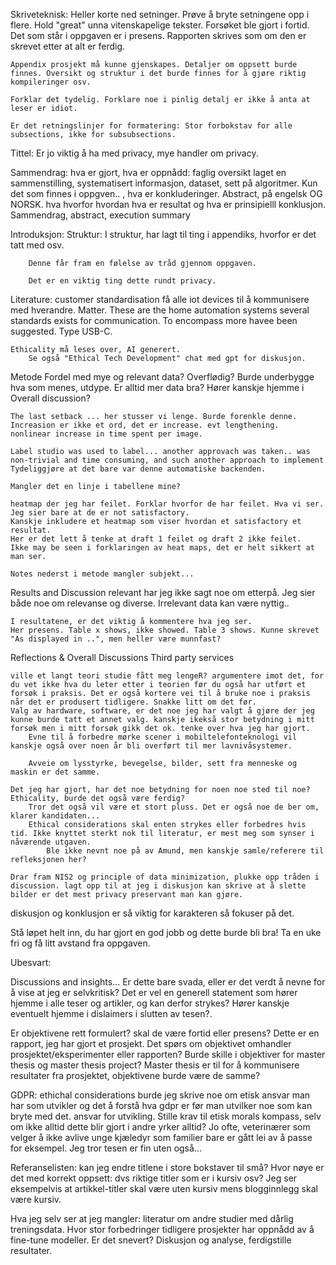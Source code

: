 Skriveteknisk:
	Heller korte ned setninger. Prøve å bryte setningene opp i flere. Hold "great" unna vitenskapelige tekster. Forsøket ble gjort i fortid. Det som står i oppgaven er i presens. Rapporten skrives som om den er skrevet etter at alt er ferdig. 

	Appendix prosjekt må kunne gjenskapes. Detaljer om oppsett burde finnes. Oversikt og struktur i det burde finnes for å gjøre riktig kompileringer osv. 

	Forklar det tydelig. Forklare noe i pinlig detalj er ikke å anta at leser er idiot. 

	Er det retningslinjer for formatering: Stor forbokstav for alle subsections, ikke for subsubsections. 


Tittel: Er jo viktig å ha med privacy, mye handler om privacy. 

Sammendrag:
	hva er gjort, hva er oppnådd: faglig oversikt laget en sammenstilling, systematisert informasjon, dataset, sett på algoritmer. Kun det som finnes i oppgven.. , hva er konkluderinger.
	Abstract, på engelsk OG NORSK.
	hva hvorfor hvordan hva er resultat og hva er prinsipielll konklusjon.
	Sammendrag, abstract, execution summary

Introduksjon:
	Struktur:
		I struktur, har lagt til ting i appendiks, hvorfor er det tatt med osv. 

		Denne får fram en følelse av tråd gjennom oppgaven. 

		Det er en viktig ting dette rundt privacy. 

Literature:
	customer standardisation få alle iot devices til å kommunisere med hverandre. Matter. These are the home automation systems 
	several standards exists for communication. To encompass more havee been suggested. Type USB-C. 

	Ethicality må leses over, AI generert. 
		Se også "Ethical Tech Development" chat med gpt for diskusjon.

Metode
	Fordel med mye og relevant data? Overflødig? Burde underbygge hva som menes, utdype. Er alltid mer data bra? Hører kanskje hjemme i Overall discussion? 

	The last setback ... her stusser vi lenge. Burde forenkle denne.
	Increasion er ikke et ord, det er increase. evt lengthening. 
	nonlinear increase in time spent per image. 

	Label studio was used to label... another approvach was taken.. was non-trivial and time consuming, and such another approach to implement 
	Tydeliggjøre at det bare var denne automatiske backenden. 

	Mangler det en linje i tabellene mine?

	heatmap der jeg har feilet. Forklar hvorfor de har feilet. Hva vi ser. 
	Jeg sier bare at de er not satisfactory. 
	Kanskje inkludere et heatmap som viser hvordan et satisfactory et resultat.
	Her er det lett å tenke at draft 1 feilet og draft 2 ikke feilet. 
	Ikke may be seen i forklaringen av heat maps, det er helt sikkert at man ser. 

	Notes nederst i metode mangler subjekt...

Results and Discussion
	relevant har jeg ikke sagt noe om etterpå. Jeg sier både noe om relevanse og diverse.
	Irrelevant data kan være nyttig.. 

	I resultatene, er det viktig å kommentere hva jeg ser. 
	Her presens. Table x shows, ikke showed. Table 3 shows. Kunne skrevet "As displayed in ..", men heller være munnfast?

Reflections \& Overall Discussions
	Third party services 

	ville et langt teori studie fått meg lengeR? argumentere imot det, for du vet ikke hva du leter etter i teorien før du også har utført et forsøk i praksis. Det er også kortere vei til å bruke noe i praksis når det er produsert tidligere. Snakke litt om det før.
	Valg av hardware, software, er det noe jeg har valgt å gjøre der jeg kunne burde tatt et annet valg. kanskje ikekså stor betydning i mitt forsøk men i mitt forsøk gikk det ok. tenke over hva jeg har gjort.
		Evne til å forbedre mørke scener i mobiltelefonteknologi vil kanskje også over noen år bli overført til mer lavnivåsystemer.

		Avveie om lysstyrke, bevegelse, bilder, sett fra menneske og maskin er det samme.

	Det jeg har gjort, har det noe betydning for noen noe sted til noe?
	Ethicality, burde det også være ferdig? 
		Tror det også vil være et stort pluss. Det er også noe de ber om, klarer kandidaten...
		Ethical considerations skal enten strykes eller forbedres hvis tid. Ikke knyttet sterkt nok til literatur, er mest meg som synser i nåværende utgaven.
			Ble ikke nevnt noe på av Amund, men kanskje samle/referere til refleksjonen her?

	Drar fram NIS2 og principle of data minimization, plukke opp tråden i discussion. lagt opp til at jeg i diskusjon kan skrive at å slette bilder er det mest privacy preservant man kan gjøre.

diskusjon og konklusjon er så viktig for karakteren så fokuser på det.


Stå løpet helt inn, du har gjort en god jobb og dette burde bli bra!
Ta en uke fri og få litt avstand fra oppgaven.



Ubesvart:

Discussions and insights... Er dette bare svada, eller er det verdt å nevne for å vise at jeg er selvkritisk? Det er vel en generell statement som hører hjemme i alle teser og artikler, og kan derfor strykes? Hører kanskje eventuelt hjemme i dislaimers i slutten av tesen?.    

Er objektivene rett formulert? skal de være fortid eller presens?
	Dette er en rapport, jeg har gjort et prosjekt. Det spørs om objektivet omhandler prosjektet/eksperimenter eller rapporten?
	Burde skille i objektiver for master thesis og master thesis project? Master thesis er til for å kommunisere resultater fra prosjektet, objektivene burde være de samme?

GDPR: ethichal considerations burde jeg skrive noe om etisk ansvar man har som utvikler og det å forstå hva gdpr er før man utvilker noe som kan bryte med det. ansvar for utvikling. Stille krav til etisk morals kompass, selv om ikke alltid dette blir gjort i andre yrker alltid? Jo ofte, veterinærer som velger å ikke avlive unge kjæledyr som familier bare er gått lei av å passe for eksempel. 
	Jeg tror tesen er fin uten også...

Referanselisten: 
kan jeg endre titlene i store bokstaver til små?
Hvor nøye er det med korrekt oppsett: dvs riktige titler som er i kursiv osv? Jeg ser eksempelvis at artikkel-titler skal være uten kursiv mens blogginnlegg skal være kursiv.

Hva jeg selv ser at jeg mangler:
literatur om andre studier med dårlig treningsdata.
Hvor stor forbedringer tidligere prosjekter har oppnådd av å fine-tune modeller.
	Er det snevert?
Diskusjon og analyse, ferdigstille resultater. 


